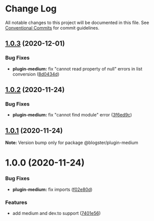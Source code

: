 # Change Log

All notable changes to this project will be documented in this file.
See [Conventional Commits](https://conventionalcommits.org) for commit guidelines.

## [1.0.3](https://github.com/maximegel/blogster/compare/@blogster/plugin-medium@1.0.2...@blogster/plugin-medium@1.0.3) (2020-12-01)

### Bug Fixes

- **plugin-medium:** fix "cannot read property of null" errors in list conversion ([8d0434d](https://github.com/maximegel/blogster/commit/8d0434d55c1f2320371bd9d33147fea9595b5dbe))

## [1.0.2](https://github.com/maximegel/blogster/compare/@blogster/plugin-medium@1.0.1...@blogster/plugin-medium@1.0.2) (2020-11-24)

### Bug Fixes

- **plugin-medium:** fix "cannot find module" error ([3f6ed9c](https://github.com/maximegel/blogster/commit/3f6ed9c0bebca69a05b184dff64555fb37b7f6bf))

## [1.0.1](https://github.com/maximegel/blogster/compare/@blogster/plugin-medium@1.0.0...@blogster/plugin-medium@1.0.1) (2020-11-24)

**Note:** Version bump only for package @blogster/plugin-medium

# 1.0.0 (2020-11-24)

### Bug Fixes

- **plugin-medium:** fix imports ([f02e80d](https://github.com/maximegel/blogster/commit/f02e80df46888a0a70bb21e40ab58d86643c3271))

### Features

- add medium and dev.to support ([7401e56](https://github.com/maximegel/blogster/commit/7401e5634a17d50358c23c38ba2877ef894052e1))
